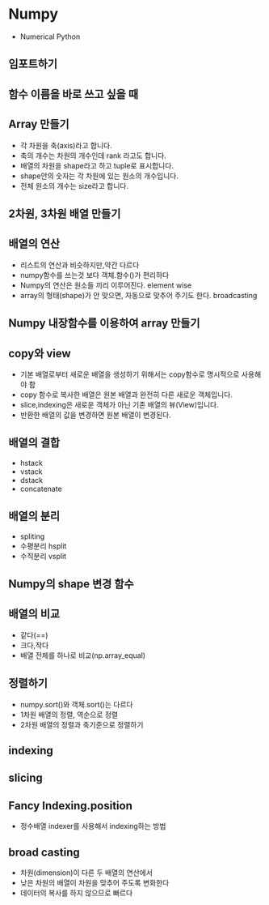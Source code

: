 # Numpy
- Numerical Python

## 임포트하기

## 함수 이름을 바로 쓰고 싶을 때

## Array 만들기

- 각 차원을 축(axis)라고 합니다.
- 축의 개수는 차원의 개수인데 rank 라고도 합니다.
- 배열의 차원을 shape라고 하고 tuple로 표시합니다.
- shape안의 숫자는 각 차원에 있는 원소의 개수입니다.
- 전체 원소의 개수는 size라고 합니다.

## 2차원, 3차원 배열 만들기

## 배열의 연산
- 리스트의 연산과 비슷하지만,약간 다르다
- numpy함수를 쓰는것 보다 객체.함수()가 편리하다
- Numpy의 연산은 원소들 끼리 이루어진다. element wise
- array의 형태(shape)가 안 맞으면, 자동으로 맞추어 주기도 한다. broadcasting

## Numpy 내장함수를 이용하여 array 만들기

## copy와 view
- 기본 배열로부터 새로운 배열을 생성하기 위해서는 copy함수로 명시적으로 사용해야 함
- copy 함수로 복사한 배열은 원본 배열과 완전히 다른 새로운 객체입니다.
- slice,indexing은 새로운 객체가 아닌 기존 배열의 뷰(View)입니다.
- 반환한 배열의 값을 변경하면 원본 배열이 변경된다.

## 배열의 결합

- hstack
- vstack
- dstack
- concatenate

## 배열의 분리
- spliting
- 수평분리 hsplit
- 수직분리 vsplit

## Numpy의 shape 변경 함수

## 배열의 비교
- 같다(==)
- 크다,작다
- 배열 전체를 하나로 비교(np.array_equal)

## 정렬하기
- numpy.sort()와 객체.sort()는 다르다
- 1차원 배열의 정렬, 역순으로 정렬
- 2차원 배열의 정렬과 축기준으로 정렬하기

## indexing

## slicing

## Fancy Indexing.position

- 정수배열 indexer를 사용해서 indexing하는 방법

## broad casting
- 차원(dimension)이 다른 두 배열의 연산에서
- 낮은 차원의 배열이 차원을 맞추어 주도록 변화한다
- 데이터의 복사를 하지 않으므로 빠르다
